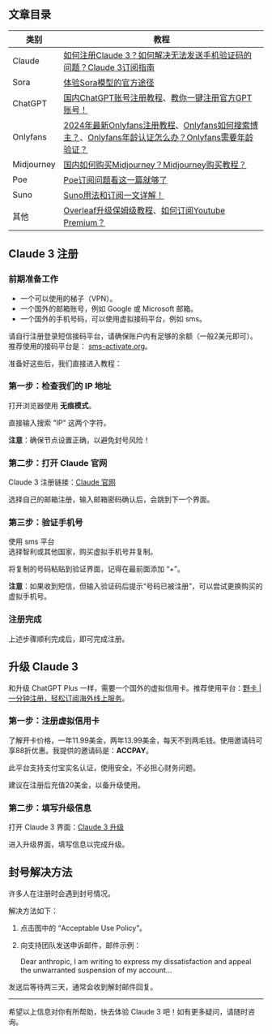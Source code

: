 ## 文章目录

| 类别     | 教程                                                    |
| -------- | ------------------------------------------------------- |
| Claude   | [如何注册Claude 3？如何解决无法发送手机验证码的问题？Claude 3订阅指南](https://bit.ly/bewildcard)  |
| Sora     | [体验Sora模型的官方途径](https://bit.ly/bewildcard)  |
| ChatGPT  | [国内ChatGPT账号注册教程](https://bit.ly/bewildcard)、[教你一键注册官方GPT账号！](https://bit.ly/bewildcard) |
| Onlyfans | [2024年最新Onlyfans注册教程](https://bit.ly/bewildcard)、[Onlyfans如何搜索博主？](https://bit.ly/bewildcard)、[Onlyfans年龄认证怎么办？Onlyfans需要年龄验证？](https://bit.ly/bewildcard) |
| Midjourney | [国内如何购买Midjourney？Midjourney购买教程？](https://bit.ly/bewildcard) |
| Poe      | [Poe订阅问题看这一篇就够了](https://bit.ly/bewildcard) |
| Suno     | [Suno用法和订阅一文详解！](https://bit.ly/bewildcard) |
| 其他     | [Overleaf升级保姆级教程](https://bit.ly/bewildcard)、[如何订阅Youtube Premium？](https://bit.ly/bewildcard) |

## Claude 3 注册

### 前期准备工作

- 一个可以使用的梯子（VPN）。
- 一个国外的邮箱账号，例如 Google 或 Microsoft 邮箱。
- 一个国外的手机号码，可以使用虚拟接码平台，例如 sms。

请自行注册登录短信接码平台，请确保账户内有足够的余额（一般2美元即可）。推荐使用的接码平台是： [sms-activate.org](https://sms-activate.org/cn/accounts)。

准备好这些后，我们直接进入教程：

### 第一步：检查我们的 IP 地址

打开浏览器使用 **无痕模式**。

直接输入搜索 "IP" 这两个字符。

**注意**：确保节点设置正确，以避免封号风险！

### 第二步：打开 Claude 官网

Claude 3 注册链接：[Claude 官网](https://claude.ai/login)

选择自己的邮箱注册，输入邮箱密码确认后，会跳到下一个界面。

### 第三步：验证手机号

使用 sms 平台<br>
选择智利或其他国家，购买虚拟手机号并复制。

将复制的号码粘贴到验证界面，记得在最前面添加 “+”。

**注意**：如果收到短信，但输入验证码后提示“号码已被注册”，可以尝试更换购买的虚拟手机号。

### 注册完成

上述步骤顺利完成后，即可完成注册。

## 升级 Claude 3

和升级 ChatGPT Plus 一样，需要一个国外的虚拟信用卡。推荐使用平台：[野卡 | 一分钟注册，轻松订阅海外线上服务](https://bit.ly/bewildcard)。

### 第一步：注册虚拟信用卡

了解开卡价格，一年11.99美金，两年13.99美金，每天不到两毛钱。使用邀请码可享88折优惠。我提供的邀请码是：**ACCPAY**。

此平台支持支付宝实名认证，使用安全，不必担心财务问题。

建议在注册后充值20美金，以备升级使用。

### 第二步：填写升级信息

打开 Claude 3 界面：[Claude 3 升级](https://claude.ai/chats)

进入升级界面，填写信息以完成升级。

## 封号解决方法

许多人在注册时会遇到封号情况。

解决方法如下：

1. 点击图中的 “Acceptable Use Policy”。
2. 向支持团队发送申诉邮件，邮件示例：
   
   
   Dear anthropic,
   I am writing to express my dissatisfaction and appeal the unwarranted suspension of my account...
   
   
发送后等待两三天，通常会收到解封邮件回复。

---
希望以上信息对你有所帮助，快去体验 Claude 3 吧！如有更多疑问，请随时咨询。